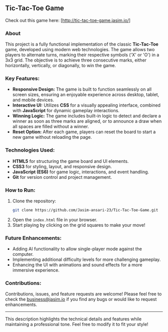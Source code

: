 ## Tic-Tac-Toe Game

Check out this game here: [http://tic-tac-toe-game.jasim.io/]

### About
This project is a fully functional implementation of the classic **Tic-Tac-Toe** game, developed using modern web technologies. The game allows two players to alternate turns, marking their respective symbols ('X' or 'O') in a 3x3 grid. The objective is to achieve three consecutive marks, either horizontally, vertically, or diagonally, to win the game.

### Key Features:
- **Responsive Design:** The game is built to function seamlessly on all screen sizes, ensuring an enjoyable experience across desktop, tablet, and mobile devices.
- **Interactive UI:** Utilizes **CSS** for a visually appealing interface, combined with **JavaScript** for dynamic gameplay interactions.
- **Winning Logic:** The game includes built-in logic to detect and declare a winner as soon as three marks are aligned, or to announce a draw when all spaces are filled without a winner.
- **Reset Option:** After each game, players can reset the board to start a new game without reloading the page.

### Technologies Used:
- **HTML5** for structuring the game board and UI elements.
- **CSS3** for styling, layout, and responsive design.
- **JavaScript (ES6)** for game logic, interactions, and event handling.
- **Git** for version control and project management.

### How to Run:
1. Clone the repository:
   ```bash
   git clone https://github.com/Jasim-ansari-23/Tic-Tac-Toe-Game.git
   ```
2. Open the `index.html` file in your browser.
3. Start playing by clicking on the grid squares to make your move!

### Future Enhancements:
- Adding AI functionality to allow single-player mode against the computer.
- Implementing additional difficulty levels for more challenging gameplay.
- Enhancing the UI with animations and sound effects for a more immersive experience.

### Contributions:
Contributions, issues, and feature requests are welcome! Please feel free to check the [business@jasim.io](#) if you find any bugs or would like to request enhancements.

---

This description highlights the technical details and features while maintaining a professional tone. Feel free to modify it to fit your style!
